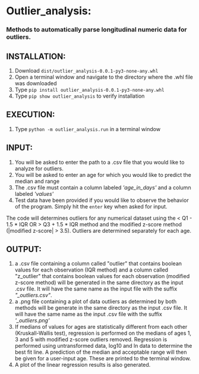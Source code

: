 Outlier_analysis:
============
### Methods to automatically parse longitudinal numeric data for outliers.

INSTALLATION:
-------------
1. Download `dist/outlier_analysis-0.0.1-py3-none-any.whl`
2. Open a terminal window and navigate to the directory where the .whl file was downloaded
3. Type `pip install outlier_analysis-0.0.1-py3-none-any.whl`
4. Type `pip show outlier_analysis` to verify installation

EXECUTION:
----------
1. Type `python -m outlier_analysis.run` in a terminal window

INPUT:
-------

1. You will be asked to enter the path to a .csv file that you would like to analyze for outliers.
2. You will be asked to enter an age for which you would like to predict the median and range
3. The .csv file must contain a column labeled *'age_in_days'* and a column labeled *'values'*
4. Test data have been provided if you would like to observe the behavior of the program. Simply hit the `enter` key when
asked for input.

The code will determines outliers for any numerical dataset using the < Q1 - 1.5 * IQR OR > Q3 + 1.5 * IQR method
and the modified z-score method (|modified z-score| > 3.5). Outliers are determined separately for each age.

OUTPUT:
---------

1. a .csv file containing a column called "outlier" that contains boolean values for each observation (IQR method)
and a column called "z_outlier" that contains boolean values for each observation (modified z-score method) will be generated in the same directory as the input .csv file. It will have the same name as the input file with the suffix *"_outliers.csv"*.
2. a .png file containing a plot of data outliers as determined by both methods will be generate in the same directory as the input .csv file. It will have the same name as the input .csv file with the suffix *'_outliers.png'*
3. If medians of values for ages are statistically different from each other (Kruskall-Wallis test), regression
is performed on the medians of ages 1, 3 and 5 with modified z-score outliers removed. Regression is performed using 
untransformed data, log10 and ln data to determine the best fit line. A prediction of the median
and acceptable range will then be given for a user-input age. These are printed to the terminal window.
4. A plot of the linear regression results is also generated.

